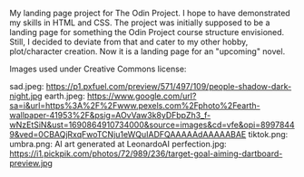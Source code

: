 My landing page project for The Odin Project. I hope to have demonstrated my skills in HTML and CSS.
The project was initially supposed to be a landing page for something the Odin Project course structure envisioned. Still, I decided to deviate from that and cater to my other hobby, plot/character creation. Now it is a landing page for an "upcoming" novel.

Images used under Creative Commons license:

sad.jpeg: https://p1.pxfuel.com/preview/571/497/109/people-shadow-dark-night.jpg
earth.jpeg: https://www.google.com/url?sa=i&url=https%3A%2F%2Fwww.pexels.com%2Fphoto%2Fearth-wallpaper-41953%2F&psig=AOvVaw3k8yDFbpZh3_f-wNzEtSiN&ust=1690864910734000&source=images&cd=vfe&opi=89978449&ved=0CBAQjRxqFwoTCNju1eWQuIADFQAAAAAdAAAAABAE
tiktok.png:
umbra.png: AI art generated at LeonardoAI
perfection.jpg: https://i1.pickpik.com/photos/72/989/236/target-goal-aiming-dartboard-preview.jpg
